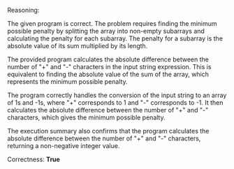 Reasoning: 

The given program is correct. The problem requires finding the minimum possible penalty by splitting the array into non-empty subarrays and calculating the penalty for each subarray. The penalty for a subarray is the absolute value of its sum multiplied by its length.

The provided program calculates the absolute difference between the number of "+" and "-" characters in the input string expression. This is equivalent to finding the absolute value of the sum of the array, which represents the minimum possible penalty.

The program correctly handles the conversion of the input string to an array of 1s and -1s, where "+" corresponds to 1 and "-" corresponds to -1. It then calculates the absolute difference between the number of "+" and "-" characters, which gives the minimum possible penalty.

The execution summary also confirms that the program calculates the absolute difference between the number of "+" and "-" characters, returning a non-negative integer value.

Correctness: **True**